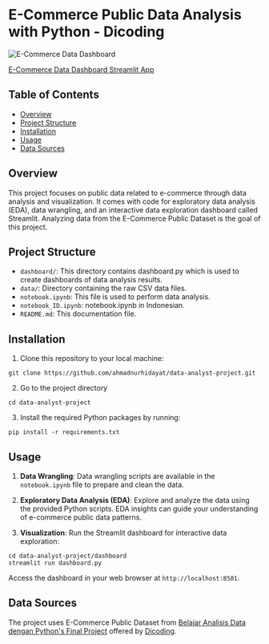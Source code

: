 # E-Commerce Public Data Analysis with Python - Dicoding

![E-Commerce Data Dashboard](dashboard.gif)

[E-Commerce Data Dashboard Streamlit App](https://data-analyst-project.streamlit.app/)

## Table of Contents

- [Overview](#overview)
- [Project Structure](#project-structure)
- [Installation](#installation)
- [Usage](#usage)
- [Data Sources](#data-sources)

## Overview

This project focuses on public data related to e-commerce through data analysis and visualization. It comes with code for exploratory data analysis (EDA), data wrangling, and an interactive data exploration dashboard called Streamlit. Analyzing data from the E-Commerce Public Dataset is the goal of this project.

## Project Structure

- `dashboard/`: This directory contains dashboard.py which is used to create dashboards of data analysis results.
- `data/`: Directory containing the raw CSV data files.
- `notebook.ipynb`: This file is used to perform data analysis.
- `notebook_ID.ipynb`: notebook.ipynb in Indonesian.
- `README.md`: This documentation file.

## Installation

1. Clone this repository to your local machine:

```
git clone https://github.com/ahmadnurhidayat/data-analyst-project.git
```

2. Go to the project directory

```
cd data-analyst-project
```

3. Install the required Python packages by running:

```
pip install -r requirements.txt
```

## Usage

1. **Data Wrangling**: Data wrangling scripts are available in the `notebook.ipynb` file to prepare and clean the data.

2. **Exploratory Data Analysis (EDA)**: Explore and analyze the data using the provided Python scripts. EDA insights can guide your understanding of e-commerce public data patterns.

3. **Visualization**: Run the Streamlit dashboard for interactive data exploration:

```
cd data-analyst-project/dashboard
streamlit run dashboard.py
```

Access the dashboard in your web browser at `http://localhost:8501`.

## Data Sources

The project uses E-Commerce Public Dataset from [Belajar Analisis Data dengan Python's Final Project](https://drive.google.com/file/d/1MsAjPM7oKtVfJL_wRp1qmCajtSG1mdcK/view) offered by [Dicoding](https://www.dicoding.com/).

